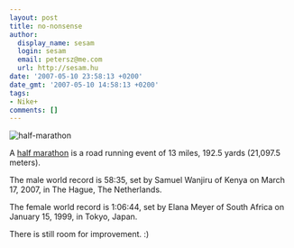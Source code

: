 ```yaml
---
layout: post
title: no-nonsense
author:
  display_name: sesam
  login: sesam
  email: petersz@me.com
  url: http://sesam.hu
date: '2007-05-10 23:58:13 +0200'
date_gmt: '2007-05-10 14:58:13 +0200'
tags:
- Nike+
comments: []
---
```


![half-marathon](http://sesam.hu/wp-content/uploads/2007/05/23.jpg)

A [half marathon](http://en.wikipedia.org/wiki/Half-marathon) is a road running event of 13 miles, 192.5 yards (21,097.5 meters).

The male world record is 58:35, set by Samuel Wanjiru of Kenya on March 17, 2007, in The Hague, The Netherlands.

The female world record is 1:06:44, set by Elana Meyer of South Africa on January 15, 1999, in Tokyo, Japan.

There is still room for improvement. :)
